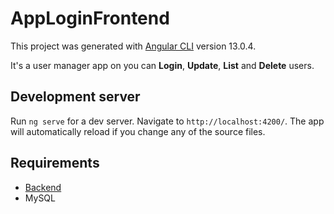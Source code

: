 # AppLoginFrontend

This project was generated with [Angular CLI](https://github.com/angular/angular-cli) version 13.0.4.

It's a user manager app on you can **Login**, **Update**, **List** and **Delete** users.

## Development server

Run `ng serve` for a dev server. Navigate to `http://localhost:4200/`. The app will automatically reload if you change any of the source files.

## Requirements

- [Backend](https://github.com/aarpei/login-app-backend)
- MySQL
